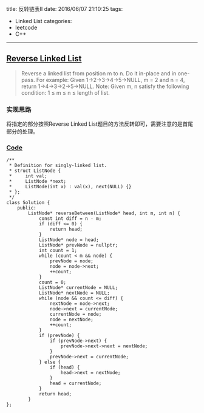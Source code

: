 title: 反转链表II
date: 2016/06/07 21:10:25
tags:
- Linked List
categories:
- leetcode
- C++

---
## [Reverse Linked List](https://leetcode.com/problems/reverse-linked-list/)
> Reverse a linked list from position m to n. Do it in-place and in one-pass.
> For example:
> Given 1->2->3->4->5->NULL, m = 2 and n = 4,
> return 1->4->3->2->5->NULL.
> Note:
> Given m, n satisfy the following condition:
> 1 ≤ m ≤ n ≤ length of list.

### 实现思路
将指定的部分按照Reverse Linked List题目的方法反转即可，需要注意的是首尾部分的处理。

### [Code](https://leetcode.com/problems/reverse-linked-list-ii/)
```
/**
 * Definition for singly-linked list.
 * struct ListNode {
 *     int val;
 *     ListNode *next;
 *     ListNode(int x) : val(x), next(NULL) {}
 * };
 */
class Solution {
    public:
        ListNode* reverseBetween(ListNode* head, int m, int n) {
            const int diff = n - m;
            if (diff <= 0) {
                return head;
            }
            ListNode* node = head;
            ListNode* prevNode = nullptr;
            int count = 1;
            while (count < m && node) {
                prevNode = node;
                node = node->next;
                ++count;
            }
            count = 0;
            ListNode* currentNode = NULL;
            ListNode* nextNode = NULL;
            while (node && count <= diff) {
                nextNode = node->next;
                node->next = currentNode;
                currentNode = node;
                node = nextNode;
                ++count;
            }
            if (prevNode) {
                if (prevNode->next) {
                    prevNode->next->next = nextNode;
                }
                prevNode->next = currentNode;
            } else {
                if (head) {
                    head->next = nextNode;
                }
                head = currentNode;
            }
            return head;
        }
};
```
